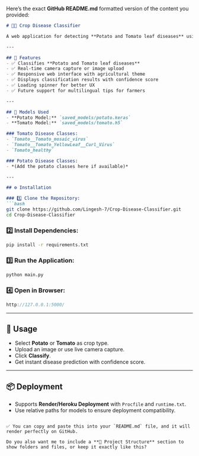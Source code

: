 Here’s the exact **GitHub README.md** formatted version of the content you provided:

````markdown
# 🥔🍅 Crop Disease Classifier  

A web application for detecting **Potato and Tomato leaf diseases** using a deep learning model. The app allows users to upload or capture an image of a leaf and classifies it into different disease categories or as healthy.

---

## 🚀 Features  
- ✅ Classifies **Potato and Tomato leaf diseases**  
- ✅ Real-time camera capture or image upload  
- ✅ Responsive web interface with agricultural theme  
- ✅ Displays classification results with confidence score  
- ✅ Loading spinner for better UX  
- ✅ Future support for multilingual tips for farmers  

---

## 🧠 Models Used  
- **Potato Model:** `saved_models/potato.keras`  
- **Tomato Model:** `saved_models/tomato.h5`  

### Tomato Disease Classes:
- `Tomato__Tomato_mosaic_virus`  
- `Tomato__Tomato_YellowLeaf__Curl_Virus`  
- `Tomato_healthy`  

### Potato Disease Classes:
- *(Add the potato classes here if available)*

---

## ⚙️ Installation  

### 1️⃣ Clone the Repository:
```bash
git clone https://github.com/Lingesh-7/Crop-Disease-Classifier.git
cd Crop-Disease-Classifier
````

### 2️⃣ Install Dependencies:

```bash
pip install -r requirements.txt
```

### 3️⃣ Run the Application:

```bash
python main.py
```

### 4️⃣ Open in Browser:

```cpp
http://127.0.0.1:5000/
```

---

## 🌱 Usage

* Select **Potato** or **Tomato** as crop type.
* Upload an image or use live camera capture.
* Click **Classify**.
* Get instant disease prediction with confidence score.

---

## 📦 Deployment

* Supports **Render/Heroku Deployment** with `Procfile` and `runtime.txt`.
* Use relative paths for models to ensure deployment compatibility.

```

✅ You can copy and paste this into your `README.md` file, and it will render perfectly on GitHub.  

Do you also want me to include a **📂 Project Structure** section to show folders and files, or keep it exactly like this?
```

